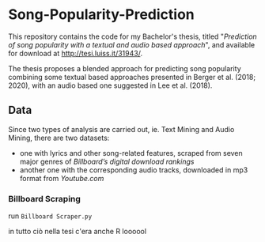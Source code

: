 # Song-Popularity-Prediction
This repository contains the code for my Bachelor's thesis, titled "*Prediction of song popularity with a textual and audio based approach*", and available for download at http://tesi.luiss.it/31943/.

The thesis proposes a blended approach for predicting song popularity combining some textual based approaches presented in Berger et al. (2018; 2020), with an audio based one suggested in Lee et al. (2018).

## Data
Since two types of analysis are carried out, ie. Text Mining and Audio Mining, there are two datasets: 
- one with lyrics and other song-related features, scraped from seven major genres of *Billboard’s digital download rankings*
- another one with the corresponding audio tracks, downloaded in mp3 format from *Youtube.com*

### Billboard Scraping
run `Billboard Scraper.py`


in tutto ciò nella tesi c'era anche R loooool

